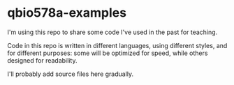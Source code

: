 # qbio578a-examples
I'm using this repo to share some code I've used in the past for teaching.

Code in this repo is written in different languages, using different styles,
and for different purposes: some will be optimized for speed, while others
designed for readability.

I'll probably add source files here gradually.
